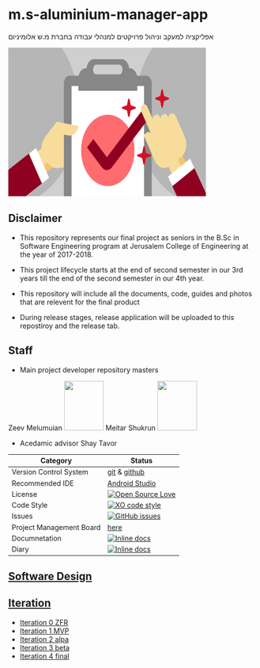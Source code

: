 # m.s-aluminium-manager-app
אפליקציה למעקב וניהול פרויקטים למנהלי עבודה בחברת מ.ש אלומיניום

<img src="https://github.com/meitarsh/m.s-aluminium-manager-app/blob/master/pics/logo.jpg" height="300" width="400">

## Disclaimer

* This repository represents our final project as seniors in the B.Sc in Software Engineering program at Jerusalem College of Engineering at the year of 2017-2018.

* This project lifecycle starts at the end of second semester in our 3rd years till the end of the second semester in our 4th year.

* This repository will include all the documents, code, guides and photos that are relevent for the final product

* During release stages, release application will be uploaded to this repostiroy and the release tab.

## Staff
* Main project developer repository masters

Zeev Melumuian 
<img src="https://avatars3.githubusercontent.com/u/25983708?s=400&u=b8851ea42c6dc967d131b307a0b99074a84a851e&v=4" height="100" width="80">
 Meitar Shukrun
 <img src="https://avatars1.githubusercontent.com/u/26038128?s=400&v=4" height="100" width="80">

* Acedamic advisor 
  Shay Tavor
  
 |Category|Status|
|---|---|
| Version Control System| [git](https://git-scm.com/) & [github](https://github.com/) |
| Recommended IDE | [Android Studio](https://developer.android.com/studio/index.html) |
| License | [![Open Source Love](https://badges.frapsoft.com/os/mit/mit.svg?v=102)](https://github.com/ellerbrock/open-source-badge/) |
| Code Style | [![XO code style](https://img.shields.io/badge/code_style-XO-5ed9c7.svg)](https://github.com/meitarsh/m.s-aluminium-manager-app) |
| Issues | [![GitHub issues](https://img.shields.io/github/issues/meitarsh/m.s-aluminium-manager-app.svg?style=flat)](https://github.com/meitarsh/m.s-aluminium-manager-app/issues) |
| Project Management Board| [here](https://github.com/meitarsh/m.s-aluminium-manager-app/projects/1) |
| Documnetation | [![Inline docs](http://inch-ci.org/github/meitarsh/m.s-aluminium-manager-app.svg?branch=master)](https://github.com/meitarsh/m.s-aluminium-manager-app/tree/master/docs) |
| Diary | [![Inline docs](http://inch-ci.org/github/meitarsh/m.s-aluminium-manager-app.svg?branch=master)](https://github.com/meitarsh/m.s-aluminium-manager-app/wiki/Diary) |


## [Software Design](https://github.com/meitarsh/m.s-aluminium-manager-app/wiki/Software-Design)

## [Iteration](https://github.com/meitarsh/m.s-aluminium-manager-app/wiki/Iterations)

* [Iteration 0 ZFR](https://github.com/meitarsh/m.s-aluminium-manager-app/wiki/Iteration-0-ZFR)
* [Iteration 1 MVP](https://github.com/meitarsh/m.s-aluminium-manager-app/wiki/Iteration-1-MVP)
* [Iteration 2 alpa](https://github.com/meitarsh/m.s-aluminium-manager-app/wiki/Iteration-2-alpha)
* [Iteration 3 beta](https://github.com/meitarsh/m.s-aluminium-manager-app/wiki/Iteration-3-beta)
* [Iteration 4 final](https://github.com/meitarsh/m.s-aluminium-manager-app/wiki/Iteration-4-final)
